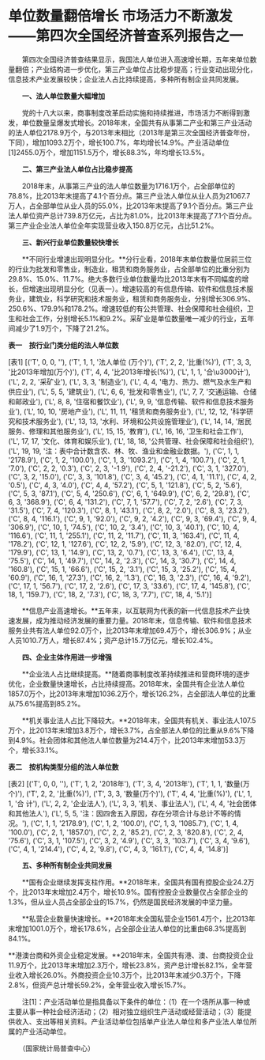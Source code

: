 # 单位数量翻倍增长 市场活力不断激发——第四次全国经济普查系列报告之一

　　第四次全国经济普查结果显示，我国法人单位进入高速增长期，五年来单位数量翻倍；产业结构进一步优化，第三产业单位占比稳步提高；行业变动出现分化，信息技术产业发展较快；企业法人占比持续提高，多种所有制企业共同发展。

　　**一、法人单位数量大幅增加**

　　党的十八大以来，商事制度改革启动实施和持续推进，市场活力不断得到激发，单位数量呈爆发式增长。2018年末，全国共有从事第二产业和第三产业活动的法人单位2178.9万个，与2013年末相比（2013年是第三次全国经济普查年份，下同），增加1093.2万个，增长100.7%，年均增长14.9%。产业活动单位\[1\]2455.0万个，增加1151.5万个，增长88.3%，年均增长13.5%。

　　**二、第三产业法人单位占比稳步提高**

　　2018年末，从事第三产业的法人单位数量为1716.1万个，占全部单位的78.8%，比2013年末提高了4.1个百分点。第三产业法人单位从业人员为21067.7万人，占全部单位从业人员的55.0%，比2013年末提高了9.1个百分点。第三产业法人单位资产总计739.8万亿元，占比为81.0%，比2013年末提高了7.1个百分点。第三产业企业法人单位全年实现营业收入150.8万亿元，占比51.2%。

　　**三、新兴行业单位数量较快增长**

　　**不同行业增速出现明显分化。**分行业看，2018年末单位数量位居前三位的行业为批发和零售业，制造业，租赁和商务服务业，占全部单位的比重分别为29.8%、15.0%、11.7%。绝大多数行业单位数量均比2013年末有不同幅度的增长，但增速出现明显分化（见表一）。增速较高的有信息传输、软件和信息技术服务业，建筑业，科学研究和技术服务业，租赁和商务服务业，分别增长306.9%、250.6%、179.9%和178.2%。增速较低的有公共管理、社会保障和社会组织，卫生和社会工作，分别增长5.1%和9.2%。采矿业是单位数量唯一减少的行业，五年间减少了1.9万个，下降了21.2%。

**表一　按行业门类分组的法人单位数**

[表1]
[('T', 0, 0, ''), ('T', 1, 1, '法人单位 (万个)'), ('T', 2, 2, '比重(%)'), ('T', 3, 3, '比2013年增加(万个)'), ('T', 4, 4, '比2013年增长(%)'), ('L', 1, 1, '合\u3000计'), ('L', 2, 2, '采矿业'), ('L', 3, 3, '制造业'), ('L', 4, 4, '电力、热力、燃气及水生产和供应业'), ('L', 5, 5, '建筑业'), ('L', 6, 6, '批发和零售业'), ('L', 7, 7, '交通运输、仓储和邮政业'), ('L', 8, 8, '住宿和餐饮业'), ('L', 9, 9, '信息传输、软件和信息技术服务业'), ('L', 10, 10, '房地产业'), ('L', 11, 11, '租赁和商务服务业'), ('L', 12, 12, '科学研究和技术服务业'), ('L', 13, 13, '水利、环境和公共设施管理业'), ('L', 14, 14, '居民服务、修理和其他服务业'), ('L', 15, 15, '教育'), ('L', 16, 16, '卫生和社会工作'), ('L', 17, 17, '文化、体育和娱乐业'), ('L', 18, 18, '公共管理、社会保障和社会组织'), ('L', 19, 19, '注：表中合计数含农、林、牧、渔业和金融业数据。'), ('C', 1, 1, '2178.9'), ('C', 1, 2, '100.0'), ('C', 1, 3, '1093.2'), ('C', 1, 4, '100.7'), ('C', 2, 1, '7.0'), ('C', 2, 2, '0.3'), ('C', 2, 3, '-1.9'), ('C', 2, 4, '-21.2'), ('C', 3, 1, '327.0'), ('C', 3, 2, '15.0'), ('C', 3, 3, '101.8'), ('C', 3, 4, '45.2'), ('C', 4, 1, '11.1'), ('C', 4, 2, '0.5'), ('C', 4, 3, '4.0'), ('C', 4, 4, '57.2'), ('C', 5, 1, '121.8'), ('C', 5, 2, '5.6'), ('C', 5, 3, '87.1'), ('C', 5, 4, '250.6'), ('C', 6, 1, '649.9'), ('C', 6, 2, '29.8'), ('C', 6, 3, '368.9'), ('C', 6, 4, '131.2'), ('C', 7, 1, '57.7'), ('C', 7, 2, '2.6'), ('C', 7, 3, '31.5'), ('C', 7, 4, '120.3'), ('C', 8, 1, '43.1'), ('C', 8, 2, '2.0'), ('C', 8, 3, '23.2'), ('C', 8, 4, '116.1'), ('C', 9, 1, '92.0'), ('C', 9, 2, '4.2'), ('C', 9, 3, '69.4'), ('C', 9, 4, '306.9'), ('C', 10, 1, '74.5'), ('C', 10, 2, '3.4'), ('C', 10, 3, '40.1'), ('C', 10, 4, '116.6'), ('C', 11, 1, '255.1'), ('C', 11, 2, '11.7'), ('C', 11, 3, '163.4'), ('C', 11, 4, '178.2'), ('C', 12, 1, '127.6'), ('C', 12, 2, '5.9'), ('C', 12, 3, '82.0'), ('C', 12, 4, '179.9'), ('C', 13, 1, '14.9'), ('C', 13, 2, '0.7'), ('C', 13, 3, '6.4'), ('C', 13, 4, '75.5'), ('C', 14, 1, '49.7'), ('C', 14, 2, '2.3'), ('C', 14, 3, '30.7'), ('C', 14, 4, '160.8'), ('C', 15, 1, '66.6'), ('C', 15, 2, '3.1'), ('C', 15, 3, '25.2'), ('C', 15, 4, '60.9'), ('C', 16, 1, '27.3'), ('C', 16, 2, '1.3'), ('C', 16, 3, '2.3'), ('C', 16, 4, '9.2'), ('C', 17, 1, '56.7'), ('C', 17, 2, '2.6'), ('C', 17, 3, '33.6'), ('C', 17, 4, '145.8'), ('C', 18, 1, '159.7'), ('C', 18, 2, '7.3'), ('C', 18, 3, '7.7'), ('C', 18, 4, '5.1')]

　　**信息产业高速增长。**五年来，以互联网为代表的新一代信息技术产业快速发展，成为推动经济发展的重要力量。2018年末，信息传输、软件和信息技术服务业共有法人单位92.0万个，比2013年末增加69.4万个，增长306.9%；从业人员1010.7万人，增长87.4%；资产总计15.7万亿元，增长102.4%。

　　**四、企业主体作用进一步增强**

　　**企业法人占比继续提高。**随着商事制度改革持续推进和营商环境的逐步优化，企业数量快速增长，占比持续提高。2018年末，全国共有企业法人单位1857.0万个，比2013年末增加1036.2万个，增长126.2%，占全部法人单位的比重从75.6%提高到85.2%。

　　**机关事业法人占比下降较大。**2018年末，全国共有机关、事业法人107.5万个，比2013年末增加3.8万个，增长3.7%，占全部法人单位的比重从9.6%下降到4.9%。社会团体和其他法人单位数量为214.4万个，比2013年末增加53.3万个，增长33.1%。

**表二　按机构类型分组的法人单位数**

[表2]
[('T', 0, 0, ''), ('T', 1, 2, '2018年'), ('T', 3, 4, '2013年'), ('T', 1, 1, '数量(万个)'), ('T', 2, 2, '比重(%)'), ('T', 3, 3, '数量(万个)'), ('T', 4, 4, '比重(%)'), ('L', 1, 1, '合 计'), ('L', 2, 2, '企业法人'), ('L', 3, 3, '机关、事业法人'), ('L', 4, 4, '社会团体和其他法人'), ('L', 5, 5, '注：因四舍五入原因，存在分项合计与总计不等的情况。'), ('C', 1, 1, '2178.9'), ('C', 1, 2, '100.0'), ('C', 1, 3, '1085.7'), ('C', 1, 4, '100.0'), ('C', 2, 1, '1857.0'), ('C', 2, 2, '85.2'), ('C', 2, 3, '820.8'), ('C', 2, 4, '75.6'), ('C', 3, 1, '107.5'), ('C', 3, 2, '4.9'), ('C', 3, 3, '103.7'), ('C', 3, 4, '9.6'), ('C', 4, 1, '214.4'), ('C', 4, 2, '9.8'), ('C', 4, 3, '161.1'), ('C', 4, 4, '14.8')]

　　**五、多种所有制企业共同发展**

　　**国有企业继续发挥支柱作用。**2018年末，全国共有国有控股企业24.2万个，比2013年末增加2.4万个，增长10.9%。国有控股企业数量仅占全部企业的1.3%，但从业人员占全部企业的15.7%，仍然是国民经济发展的中坚力量。

　　**私营企业数量快速增长。**2018年末全国私营企业1561.4万个，比2013年末增加1001.0万个，增长178.6%，占全部企业法人单位的比重由68.3%提高到84.1%。

**港澳台商和外资企业稳定发展。**2018年末，全国共有港、澳、台商投资企业11.9万个，比2013年末增加2.3万个，增长23.8%，资产总计增长82.1%，全年营业收入增长26.0%。外商投资企业10.3万个，比2013年末减少0.3万个，下降2.8%，但资产总计增长59.2%，全年营业收入增长15.7%。

　　注\[1\]：产业活动单位是指具备以下条件的单位：（1）在一个场所从事一种或主要从事一种社会经济活动；（2）相对独立组织生产活动或经营活动；（3）能提供收入、支出等相关资料。产业活动单位包括单产业法人单位和多产业法人单位所属的产业活动单位。

　　（国家统计局普查中心）